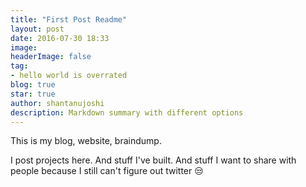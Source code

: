 ```yaml
---
title: "First Post Readme"
layout: post
date: 2016-07-30 18:33
image: 
headerImage: false
tag:
- hello world is overrated
blog: true
star: true
author: shantanujoshi
description: Markdown summary with different options
---
```


This is my blog, website, braindump. 

I post projects here. And stuff I've built. And stuff I want to share with people because I still can't figure out twitter :unamused: